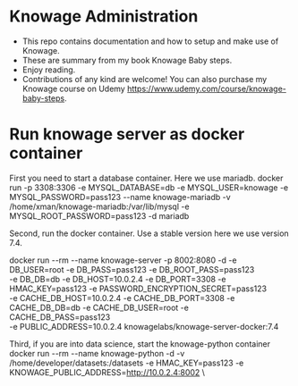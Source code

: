 # Knowage Administration
* This repo contains documentation and how to setup and make use of Knowage.
* These are summary from my book Knowage Baby steps.
* Enjoy reading.
* Contributions of any kind are welcome! You can also purchase my Knowage course on Udemy https://www.udemy.com/course/knowage-baby-steps.
# Run knowage server as docker container

First you need to start a database container. Here we use mariadb.
docker run -p 3308:3306 -e MYSQL_DATABASE=db -e MYSQL_USER=knowage -e MYSQL_PASSWORD=pass123 --name knowage-mariadb -v /home/xman/knowage-mariadb:/var/lib/mysql -e MYSQL_ROOT_PASSWORD=pass123 -d mariadb

Second, run the docker container. Use a stable version here we use version 7.4.

docker run  --rm --name knowage-server -p 8002:8080  -d -e DB_USER=root -e DB_PASS=pass123 -e DB_ROOT_PASS=pass123 \
-e DB_DB=db -e DB_HOST=10.0.2.4 -e DB_PORT=3308 -e HMAC_KEY=pass123 -e PASSWORD_ENCRYPTION_SECRET=pass123 \
-e CACHE_DB_HOST=10.0.2.4 -e CACHE_DB_PORT=3308 -e CACHE_DB_DB=db -e CACHE_DB_USER=root -e CACHE_DB_PASS=pass123 \
-e PUBLIC_ADDRESS=10.0.2.4 knowagelabs/knowage-server-docker:7.4

Third, if you are into data science, start the knowage-python container
docker run --rm --name knowage-python -d  -v /home/developer/datasets:/datasets -e HMAC_KEY=pass123 -e KNOWAGE_PUBLIC_ADDRESS=http://10.0.2.4:8002 \
